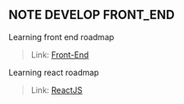 ## NOTE DEVELOP FRONT_END

Learning front end roadmap
>Link: [Front-End](https://roadmap.sh/frontend)

Learning react roadmap
>Link: [ReactJS](https://roadmap.sh/react)
